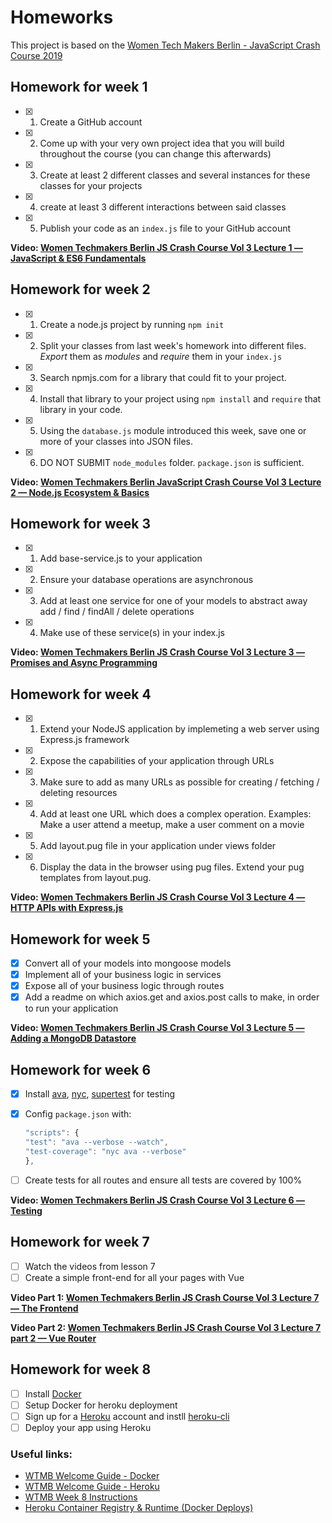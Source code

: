 # Homeworks

This project is based on the [Women Tech Makers Berlin - JavaScript Crash Course 2019](https://github.com/WTMBerlin/jscc2019)

## Homework for week 1

- [x] 1) Create a GitHub account
- [x] 2) Come up with your very own project idea that you will build throughout the course (you can change this afterwards)
- [x] 3) Create at least 2 different classes and several instances for these classes for your projects
- [x] 4) create at least 3 different interactions between said classes
- [x] 5) Publish your code as an `index.js` file to your GitHub account

**Video: [Women Techmakers Berlin JS Crash Course Vol 3 Lecture 1 — JavaScript & ES6 Fundamentals](https://www.youtube.com/watch?v=xCr2v8I4x-I)**

## Homework for week 2

- [x] 1) Create a node.js project by running `npm init`
- [x] 2) Split your classes from last week's homework into different files. *Export* them as *modules* and *require* them in your `index.js`
- [x] 3) Search npmjs.com for a library that could fit to your project.
- [x] 4) Install that library to your project using `npm install` and `require` that library in your code.
- [x] 5) Using the `database.js` module introduced this week, save one or more of your classes into JSON files.
- [x] 6) DO NOT SUBMIT `node_modules` folder. `package.json` is sufficient.

**Video: [Women Techmakers Berlin JavaScript Crash Course Vol 3 Lecture 2 — Node.js Ecosystem & Basics](https://www.youtube.com/watch?v=k7F_ZkGh1RI)**

## Homework for week 3

- [x] 1. Add base-service.js to your application
- [x] 2. Ensure your database operations are asynchronous
- [x] 3. Add at least one service for one of your models to abstract away add / find / findAll / delete operations
- [x] 4. Make use of these service(s) in your index.js

**Video: [Women Techmakers Berlin JS Crash Course Vol 3 Lecture 3 — Promises and Async Programming](https://www.youtube.com/watch?v=pMXeY7Vz1no)**

## Homework for week 4

- [x] 1. Extend your NodeJS application by implemeting a web server using Express.js framework
- [x] 2. Expose the capabilities of your application through URLs
- [x] 3. Make sure to add as many URLs as possible for creating / fetching / deleting resources
- [x] 4. Add at least one URL which does a complex operation. Examples: Make a user attend a meetup, make a user comment on a movie
- [x] 5. Add layout.pug file in your application under views folder
- [x] 6. Display the data in the browser using pug files. Extend your pug templates from layout.pug.

**Video: [Women Techmakers Berlin JS Crash Course Vol 3 Lecture 4 — HTTP APIs with Express.js](https://www.youtube.com/watch?v=ISjAVIy2VEA)**

## Homework for week 5

- [x] Convert all of your models into mongoose models
- [x] Implement all of your business logic in services
- [x] Expose all of your business logic through routes
- [x] Add a readme on which axios.get and axios.post calls to make, in order to run your application

**Video: [Women Techmakers Berlin JS Crash Course Vol 3 Lecture 5 — Adding a MongoDB Datastore](https://www.youtube.com/watch?v=mRQ-I5E-QHc)**

## Homework for week 6

- [x] Install [ava](https://www.npmjs.com/package/ava), [nyc](https://www.npmjs.com/package/nyc), [supertest](https://www.npmjs.com/package/supertest) for testing
- [x] Config `package.json` with:

	```js
  "scripts": {
   	"test": "ava --verbose --watch",
    "test-coverage": "nyc ava --verbose"
  },
	```
- [ ] Create tests for all routes and ensure all tests are covered by 100%

**Video: [Women Techmakers Berlin JS Crash Course Vol 3 Lecture 6 — Testing](https://www.youtube.com/watch?v=sQVhP5q5CVY)**

## Homework for week 7

- [ ] Watch the videos from lesson 7
- [ ] Create a simple front-end for all your pages with Vue

**Video Part 1: [Women Techmakers Berlin JS Crash Course Vol 3 Lecture 7 — The Frontend](https://www.youtube.com/watch?v=PcK1ASlm1OU)**

**Video Part 2: [Women Techmakers Berlin JS Crash Course Vol 3 Lecture 7 part 2 — Vue Router](https://www.youtube.com/watch?v=Rzjmh4vvrQo)**

## Homework for week 8

- [ ] Install [Docker](https://docs.docker.com/install/)
- [ ] Setup Docker for heroku deployment
- [ ] Sign up for a [Heroku](http://herokuapp.com/) account and instll [heroku-cli](https://devcenter.heroku.com/articles/heroku-cli)
- [ ] Deploy your app using Heroku

### Useful links:

- [WTMB Welcome Guide - Docker](https://github.com/WTMBerlin/jscc-welcomeguide#docker)
- [WTMB Welcome Guide - Heroku](https://github.com/WTMBerlin/jscc-welcomeguide#heroku)
- [WTMB Week 8 Instructions](https://github.com/WTMBerlin/jscc2019/blob/master/week-8/README.md)
- [Heroku Container Registry & Runtime (Docker Deploys)](https://devcenter.heroku.com/articles/container-registry-and-runtime)
